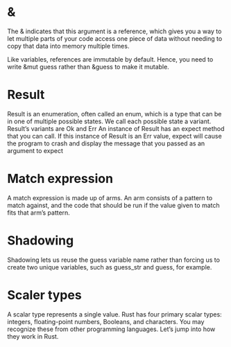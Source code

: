 # &
The & indicates that this argument is a reference, which gives you a way to let multiple parts of your code access one piece of data without needing to copy that data into memory multiple times.

Like variables, references are immutable by default. Hence, you need to write &mut guess rather than &guess to make it mutable.

# Result
Result is an enumeration, often called an enum, which is a type that can be in one of multiple possible states. We call each possible state a variant.
Result’s variants are Ok and Err
An instance of Result has an expect method that you can call. If this instance of Result is an Err value, expect will cause the program to crash and display the message that you passed as an argument to expect

# Match expression
A match expression is made up of arms. An arm consists of a pattern to match against, and the code that should be run if the value given to match fits that arm’s pattern.

# Shadowing
Shadowing lets us reuse the guess variable name rather than forcing us to create two unique variables, such as guess_str and guess, for example.

# Scaler types
A scalar type represents a single value. Rust has four primary scalar types: integers, floating-point numbers, Booleans, and characters. You may recognize these from other programming languages. Let’s jump into how they work in Rust.